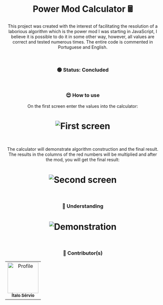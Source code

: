 <h1 align="center">Power Mod Calculator 🖩</h1>

<p align="center">
This project was created with the interest of facilitating the resolution of a laborious algorithm which is the power mod
I was starting in JavaScript, I believe it is possible to do it in some other way, however, all values are correct and tested numerous times. The entire code is commented in Portuguese and English.
</p>

<br />

<h3 align="center"> 
	🟢 Status: Concluded
</h3>

<br />

<h3 align="center">😍 How to use</h3>
<p align="center">On the first screen enter the values into the calculator:</p>
<h1 align="center">
  <img alt="First screen" src="https://i.imgur.com/ss9Co4u.png" />
</h1>

<br />

<p align="center">
	The calculator will demonstrate algorithm construction and the final result. <br/>
	The results in the columns of the red numbers will be multiplied and after the mod, you will get the final result:
</p>
<h1 align="center">
  <img alt="Second screen" src="https://i.imgur.com/kmxFuIb.png" />
</h1>

<br />

<h3 align="center">🧠 Understanding</h3>
<h1 align="center">
  <img alt="Demonstration" src="https://i.imgur.com/Nce6SWx.png" />
</h1>

<br />

<h3 align="center">🎨 Contributor(s)</h4>
<table align="center">
  <tr>
    <td align="center">
      <a href="https://github.com/ItaloServio">
        <img src="https://avatars1.githubusercontent.com/u/60075865?s=460&u=407042a6a58218d29495ca19dda1bef5ca4540c3&v=4" width="100px;" alt="Profile"/>
        <br />
        <sub>
          <b>Ítalo Sérvio</b>
        </sub>
      </a>
  </tr>  
</table>
